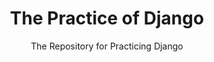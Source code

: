 <h1 align="center">The Practice of Django</h1>
<div align="center">
    The Repository for Practicing Django
</div>
